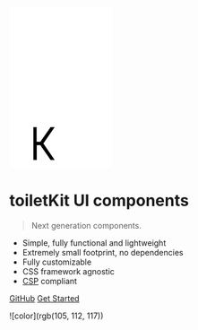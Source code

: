 ![logo](_images/logo.svg)


# toiletKit UI components

> Next generation components.

- Simple, fully functional and lightweight
- Extremely small footprint, no dependencies
- Fully customizable
- CSS framework agnostic
- [CSP](https://csp.withgoogle.com/docs/index.html) compliant


[GitHub](https://github.com/toiletKit/custom-elements)
[Get Started](/quickstart)

<!-- background color -->
![color](rgb(105, 112, 117))
